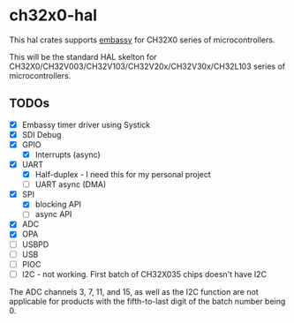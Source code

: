 # ch32x0-hal

This hal crates supports [embassy](https://github.com/embassy-rs/embassy) for CH32X0 series of microcontrollers.

This will be the standard HAL skelton for CH32X0/CH32V003/CH32V103/CH32V20x/CH32V30x/CH32L103 series of microcontrollers.

## TODOs

- [x] Embassy timer driver using Systick
- [x] SDI Debug
- [x] GPIO
  - [x] Interrupts (async)
- [x] UART
  - [x] Half-duplex - I need this for my personal project
  - [ ] UART async (DMA)
- [x] SPI
  - [x] blocking API
  - [ ] async API
- [x] ADC
- [x] OPA
- [ ] USBPD
- [ ] USB
- [ ] PIOC
- [ ] I2C - not working. First batch of CH32X035 chips doesn't have I2C

The ADC channels 3, 7, 11, and 15, as well as the I2C function are not applicable for
products with the fifth-to-last digit of the batch number being 0.
